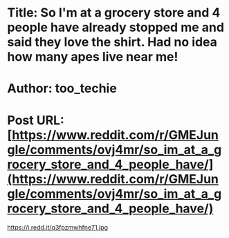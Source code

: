 # Title: So I'm at a grocery store and 4 people have already stopped me and said they love the shirt. Had no idea how many apes live near me!
# Author: too_techie
# Post URL: [https://www.reddit.com/r/GMEJungle/comments/ovj4mr/so_im_at_a_grocery_store_and_4_people_have/](https://www.reddit.com/r/GMEJungle/comments/ovj4mr/so_im_at_a_grocery_store_and_4_people_have/)


https://i.redd.it/q3fpzmwhfne71.jpg